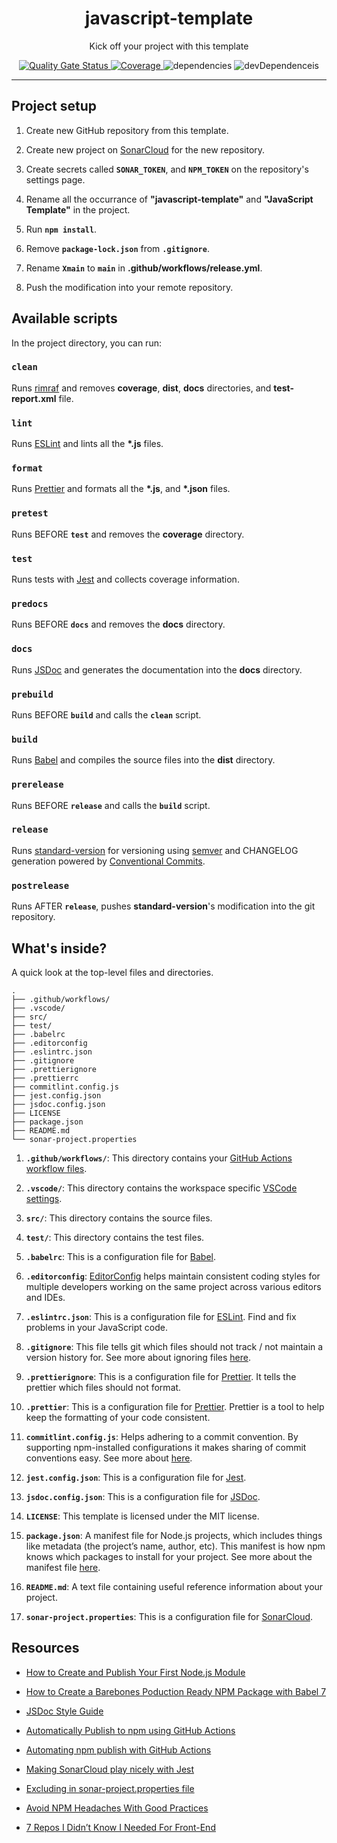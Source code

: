 <h1 align="center">javascript-template</h1>
<p align="center">Kick off your project with this template</p>
<p align="center">
  <a href="https://sonarcloud.io/dashboard?id=rdarida_javascript-template" target="_blank" alt="Project on SonarCloud">
    <img alt="Quality Gate Status" src="https://sonarcloud.io/api/project_badges/measure?project=rdarida_javascript-template&metric=alert_status" />
  </a>
  
  <a href="https://sonarcloud.io/dashboard?id=rdarida_javascript-template" target="_blank" alt="Project on SonarCloud">
    <img alt="Coverage" src="https://sonarcloud.io/api/project_badges/measure?project=rdarida_javascript-template&metric=coverage" />
  </a>
  
  <img alt="dependencies" src="https://david-dm.org/rdarida/javascript-templat/status.svg" />
  <img alt="devDependenceis" src="https://david-dm.org/rdarida/javascript-templat/dev-status.svg" />
</p>
<hr>

## Project setup
1. Create new GitHub repository from this template.

2. Create new project on [SonarCloud](https://sonarcloud.io/) for the new repository.

3. Create secrets called **`SONAR_TOKEN`**, and **`NPM_TOKEN`** on the repository's settings page.

4. Rename all the occurrance of **"javascript-template"** and **"JavaScript Template"** in the project.

5. Run **`npm install`**.

6. Remove **`package-lock.json`** from **`.gitignore`**.

7. Rename **`Xmain`** to **`main`** in **.github/workflows/release.yml**.

8. Push the modification into your remote repository.


## Available scripts
In the project directory, you can run:

### `clean`
Runs [rimraf](https://www.npmjs.com/package/rimraf) and removes **coverage**, **dist**, **docs** directories, and **test-report.xml** file.

### `lint`
Runs [ESLint](https://eslint.org/) and lints all the **\*.js** files.

### `format`
Runs [Prettier](https://prettier.io/) and formats all the **\*.js**, and **\*.json** files.

### `pretest`
Runs BEFORE **`test`** and removes the **coverage** directory.

### `test`
Runs tests with [Jest](https://jestjs.io/docs/en/getting-started) and collects coverage information.

### `predocs`
Runs BEFORE **`docs`** and removes the **docs** directory.

### `docs`
Runs [JSDoc](https://jsdoc.app/) and generates the documentation into the **docs** directory.

### `prebuild`
Runs BEFORE **`build`** and calls the **`clean`** script.

### `build`
Runs [Babel](https://babeljs.io/) and compiles the source files into the **dist** directory.

### `prerelease`
Runs BEFORE **`release`** and calls the **`build`** script.

### `release`
Runs [standard-version](https://github.com/conventional-changelog/standard-version/) for versioning using [semver](https://semver.org/) and CHANGELOG generation powered by [Conventional Commits](https://conventionalcommits.org).

### `postrelease`
Runs AFTER **`release`**, pushes **standard-version**'s modification into the git repository.

## What's inside?
A quick look at the top-level files and directories.

    .
    ├── .github/workflows/
    ├── .vscode/
    ├── src/
    ├── test/
    ├── .babelrc
    ├── .editorconfig
    ├── .eslintrc.json
    ├── .gitignore
    ├── .prettierignore
    ├── .prettierrc
    ├── commitlint.config.js
    ├── jest.config.json
    ├── jsdoc.config.json
    ├── LICENSE
    ├── package.json
    ├── README.md
    └── sonar-project.properties

1. **`.github/workflows/`**: This directory contains your [GitHub Actions](https://docs.github.com/en/free-pro-team@latest/actions) [workflow files](https://docs.github.com/en/free-pro-team@latest/actions/reference/workflow-syntax-for-github-actions).

2. **`.vscode/`**: This directory contains the workspace specific [VSCode settings](https://code.visualstudio.com/docs/getstarted/settings).

3. **`src/`**: This directory contains the source files.

4. **`test/`**: This directory contains the test files.

5. **`.babelrc`**: This is a configuration file for [Babel](https://babeljs.io/docs/en/config-files).

6. **`.editorconfig`**: [EditorConfig](https://editorconfig-specification.readthedocs.io/en/latest/#supported-pairs) helps maintain consistent coding styles for multiple developers working on the same project across various editors and IDEs.

7. **`.eslintrc.json`**: This is a configuration file for [ESLint](https://eslint.org/). Find and fix problems in your JavaScript code.

8. **`.gitignore`**: This file tells git which files should not track / not maintain a version history for. See more about ignoring files [here](https://help.github.com/articles/ignoring-files/).

9. **`.prettierignore`**: This is a configuration file for [Prettier](https://prettier.io/). It tells the prettier which files should not format.

10. **`.prettier`**: This is a configuration file for [Prettier](https://prettier.io/). Prettier is a tool to help keep the formatting of your code consistent.

11. **`commitlint.config.js`**: Helps adhering to a commit convention. By supporting npm-installed configurations it makes sharing of commit conventions easy. See more about [here](https://commitlint.js.org).

12. **`jest.config.json`**: This is a configuration file for [Jest](https://jestjs.io/).

13. **`jsdoc.config.json`**: This is a configuration file for [JSDoc](https://jsdoc.app/).

14. **`LICENSE`**: This template is licensed under the MIT license.

15. **`package.json`**: A manifest file for Node.js projects, which includes things like metadata (the project’s name, author, etc). This manifest is how npm knows which packages to install for your project. See more about the manifest file [here](https://docs.npmjs.com/cli/v6/configuring-npm/package-json).

16. **`README.md`**: A text file containing useful reference information about your project.

17. **`sonar-project.properties`**: This is a configuration file for [SonarCloud](https://sonarcloud.io).


## Resources

- [How to Create and Publish Your First Node.js Module](https://codeburst.io/how-to-create-and-publish-your-first-node-js-module-444e7585b738)

- [How to Create a Barebones Poduction Ready NPM Package with Babel 7](https://medium.com/@aleklordhurst/how-to-create-a-barebones-production-ready-npm-package-with-babel-7-f6a0570543d3)

- [JSDoc Style Guide](https://github.com/shri/JSDoc-Style-Guide)

- [Automatically Publish to npm using GitHub Actions](https://sergiodxa.com/articles/github-actions-npm-publish)

- [Automating npm publish with GitHub Actions](https://www.youtube.com/watch?v=exhlcvCs6yw)

- [Making SonarCloud play nicely with Jest](https://medium.com/@daendersby/making-sonarcloud-play-nicely-with-jest-fa271f559024)

- [Excluding in sonar-project.properties file](https://stackoverflow.com/questions/39115582/directory-excluding-in-sonar-project-properties-file-doesnt-work-for-me)

- [Avoid NPM Headaches With Good Practices](https://medium.com/swlh/avoid-npm-headaches-with-good-practices-d2d52ff257f9)

- [7 Repos I Didn’t Know I Needed For Front-End](https://javascript.plainenglish.io/7-repos-i-didnt-know-i-needed-for-front-end-389bf498afaa)
